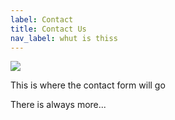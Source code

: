 ```yaml
---
label: Contact
title: Contact Us
nav_label: whut is thiss
---
```

![](/uploads/7f6d8e33-503b-4f9f-8880-c0866d44e496.jpeg)

This is where the contact form will go

There is always more...